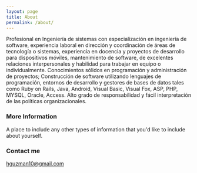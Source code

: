 ```yaml
---
layout: page
title: About
permalink: /about/
---
```


Profesional en Ingeniería de sistemas con especialización en ingeniería de software, experiencia laboral en dirección y coordinación de áreas de tecnología o sistemas, experiencia en docencia y proyectos de desarrollo para dispositivos móviles, mantenimiento de software, de excelentes relaciones interpersonales y habilidad para trabajar en equipo o individualmente. Conocimientos sólidos en programación y administración de proyectos; Construcción de software utilizando lenguajes de programación, entornos de desarrollo y gestores de bases de datos tales como Ruby on Rails, Java, Android, Visual Basic, Visual Fox, ASP, PHP, MYSQL, Oracle, Access. Alto grado de responsabilidad y fácil interpretación de las políticas organizacionales.

### More Information

A place to include any other types of information that you'd like to include about yourself.

### Contact me

[hguzman10@gmail.com](mailto:hguzman10@gmail.com)
